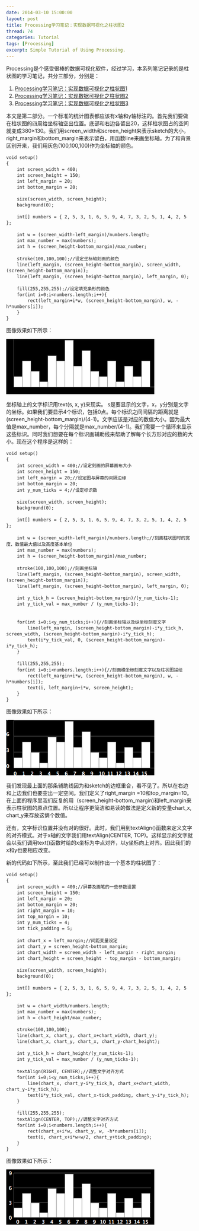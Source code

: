 ```yaml
---
date: 2014-03-10 15:00:00
layout: post
title: Processing学习笔记：实现数据可视化之柱状图2
thread: 74
categories: Tutorial
tags: [Processing]
excerpt: Simple Tutorial of Using Processing.
---
```


Processing是个感受很棒的数据可视化软件，经过学习，本系列笔记记录的是柱状图的学习笔记，共分三部分，分别是：

1. [Processing学习笔记：实现数据可视化之柱状图1](http://hijiangtao.github.io/2014/03/10/ProcessingChart1)
2. [Processing学习笔记：实现数据可视化之柱状图2](http://hijiangtao.github.io/2014/03/10/ProcessingChart2)
3. [Processing学习笔记：实现数据可视化之柱状图3](http://hijiangtao.github.io/2014/03/10/ProcessingChart3)

本文是第二部分。一个标准的统计图表都应该有x轴和y轴标注的。首先我们要做在柱状图的四周给坐标轴空出位置。底部和右边各留出20，这样柱状图占的空间就变成380×130。我们用screen_width和screen_height来表示sketch的大小，right_margin和bottom_margin来表示留白，用函数line来画坐标轴。为了和背景区别开来，我们用灰色(100,100,100)作为坐标轴的颜色。

```
void setup()
{
    int screen_width = 400;
    int screen_height = 150;
    int left_margin = 20;
    int bottom_margin = 20;
  
    size(screen_width, screen_height);
    background(0);
  
    int[] numbers = { 2, 5, 3, 1, 6, 5, 9, 4, 7, 3, 2, 5, 1, 4, 2, 5 };
  
    int w = (screen_width-left_margin)/numbers.length;
    int max_number = max(numbers);
    int h = (screen_height-bottom_margin)/max_number;
  
    stroke(100,100,100);//设定坐标轴刻画的颜色
    line(left_margin, (screen_height-bottom_margin), screen_width, (screen_height-bottom_margin));
    line(left_margin, (screen_height-bottom_margin), left_margin, 0);
 
    fill(255,255,255);//设定填充条形的颜色
    for(int i=0;i<numbers.length;i++){
        rect(left_margin+i*w, (screen_height-bottom_margin), w, -h*numbers[i]);
    }
}
```

图像效果如下所示：

![](/assets/2014-03-10-ProcessingPic5.png)

坐标轴上的文字标识用text(s, x, y)来现实。 s是要显示的文字，x，y分别是文字的坐标。如果我们要显示4个标识，包括0点。每个标识之间间隔的距离就是(screen_height-bottom_margin)/(4-1)。文字应该是对应的数值大小。因为最大值是max_number，每个分隔就是max_number/(4-1)。我们需要一个循环来显示这些标识。同时我们想要在每个标识画辅助线来帮助了解每个长方形对应的数的大小。现在这个程序是这样的：

```
void setup()
{
    int screen_width = 400;//设定刻画的屏幕画布大小
    int screen_height = 150;
    int left_margin = 20;//设定图与屏幕的间隔边缘
    int bottom_margin = 20;
    int y_num_ticks = 4;//设定标识数
 
    size(screen_width, screen_height);
    background(0);
 
    int[] numbers = { 2, 5, 3, 1, 6, 5, 9, 4, 7, 3, 2, 5, 1, 4, 2, 5 };
 
    int w = (screen_width-left_margin)/numbers.length;//刻画柱状图时的宽度、数值最大值以及高度基本单位
    int max_number = max(numbers);
    int h = (screen_height-bottom_margin)/max_number;
 
    stroke(100,100,100);//刻画坐标轴
    line(left_margin, (screen_height-bottom_margin), screen_width, (screen_height-bottom_margin));
    line(left_margin, (screen_height-bottom_margin), left_margin, 0);
 
    int y_tick_h = (screen_height-bottom_margin)/(y_num_ticks-1);
    int y_tick_val = max_number / (y_num_ticks-1);
 
 
    for(int i=0;i<y_num_ticks;i++){//刻画坐标轴以及纵坐标刻度文字
        line(left_margin, (screen_height-bottom_margin)-i*y_tick_h, screen_width, (screen_height-bottom_margin)-i*y_tick_h);
        text(i*y_tick_val, 0, (screen_height-bottom_margin)-i*y_tick_h);
    }
 
    fill(255,255,255);
    for(int i=0;i<numbers.length;i++){//刻画横坐标刻度文字以及柱状图描绘
        rect(left_margin+i*w, (screen_height-bottom_margin), w, -h*numbers[i]);
        text(i, left_margin+i*w, screen_height);
    }
}
```

图像效果如下所示：

![](/assets/2014-03-10-ProcessingPic6.png)

我们发现最上面的那条辅助线因为和sketch的边框重合，看不见了。所以在右边和上边我们也要空出一定空间。我们定义了right_margin =10和top_margin=10。在上面的程序里我们反复的用（screen_height-bottom_margin)和left_margin来表示柱状图的原点位置。所以让程序更简洁和易读的做法是定义新的变量chart_x, chart_y来存放这俩个数值。

还有，文字标识位置并没有对的很好。此时，我们用到textAlign()函数来定义文字的对齐模式。对于x轴的文字我们用textAlign(CENTER, TOP)。这样显示的文字就会以我们调用text()函数时给的x坐标为中点对齐，以y坐标向上对齐。因此我们的x和y也要相应改变。

新的代码如下所示，至此我们已经可以制作出一个基本的柱状图了：

```
void setup()
{
    int screen_width = 400;//屏幕及画笔的一些参数设置
    int screen_height = 150;
    int left_margin = 20;
    int bottom_margin = 20;
    int right_margin = 10;
    int top_margin = 10;
    int y_num_ticks = 4;
    int tick_padding = 5;
 
    int chart_x = left_margin;//间距变量设定
    int chart_y = screen_height-bottom_margin;
    int chart_width = screen_width - left_margin - right_margin;
    int chart_height = screen_height - top_margin - bottom_margin;
 
    size(screen_width, screen_height);
    background(0);
 
    int[] numbers = { 2, 5, 3, 1, 6, 5, 9, 4, 7, 3, 2, 5, 1, 4, 2, 5 };
 
    int w = chart_width/numbers.length;
    int max_number = max(numbers);
    int h = chart_height/max_number;
 
    stroke(100,100,100);
    line(chart_x, chart_y, chart_x+chart_width, chart_y);
    line(chart_x, chart_y, chart_x, chart_y-chart_height);
 
    int y_tick_h = chart_height/(y_num_ticks-1);
    int y_tick_val = max_number / (y_num_ticks-1);
 
    textAlign(RIGHT, CENTER);//调整文字对齐方式
    for(int i=0;i<y_num_ticks;i++){
        line(chart_x, chart_y-i*y_tick_h, chart_x+chart_width, chart_y-i*y_tick_h);
        text(i*y_tick_val, chart_x-tick_padding, chart_y-i*y_tick_h);
    }
 
    fill(255,255,255);
    textAlign(CENTER, TOP);//调整文字对齐方式
    for(int i=0;i<numbers.length;i++){
        rect(chart_x+i*w, chart_y, w, -h*numbers[i]);
        text(i, chart_x+i*w+w/2, chart_y+tick_padding);
    }
}
```

图像效果如下所示：

![](/assets/2014-03-10-ProcessingPic7.png)